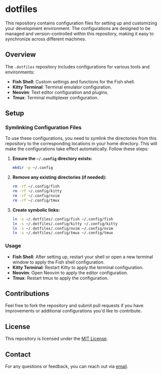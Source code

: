 # dotfiles

This repository contains configuration files for setting up and customizing your development environment. The configurations are designed to be managed and version-controlled within this repository, making it easy to synchronize across different machines.

## Overview

The `.dotfiles` repository includes configurations for various tools and environments:

- **Fish Shell**: Custom settings and functions for the Fish shell.
- **Kitty Terminal**: Terminal emulator configuration.
- **Neovim**: Text editor configuration and plugins.
- **Tmux**: Terminal multiplexer configuration.

## Setup

### Symlinking Configuration Files

To use these configurations, you need to symlink the directories from this repository to the corresponding locations in your home directory. This will make the configurations take effect automatically. Follow these steps:

1. **Ensure the `~/.config` directory exists:**

    ```bash
    mkdir -p ~/.config
    ```

2. **Remove any existing directories (if needed):**

    ```bash
    rm -rf ~/.config/fish
    rm -rf ~/.config/kitty
    rm -rf ~/.config/nvim
    rm -rf ~/.config/tmux
    ```

3. **Create symbolic links:**

    ```bash
    ln -s ~/.dotfiles/.config/fish ~/.config/fish
    ln -s ~/.dotfiles/.config/kitty ~/.config/kitty
    ln -s ~/.dotfiles/.config/nvim ~/.config/nvim
    ln -s ~/.dotfiles/.config/tmux ~/.config/tmux
    ```

### Usage

- **Fish Shell**: After setting up, restart your shell or open a new terminal window to apply the Fish shell configuration.
- **Kitty Terminal**: Restart Kitty to apply the terminal configuration.
- **Neovim**: Open Neovim to apply the editor configuration.
- **Tmux**: Restart tmux to apply the configuration.

## Contributions

Feel free to fork the repository and submit pull requests if you have improvements or additional configurations you'd like to contribute.

## License

This repository is licensed under the [MIT License](LICENSE).

## Contact

For any questions or feedback, you can reach out via [email](mailto:contact@evangelosommer.com).


